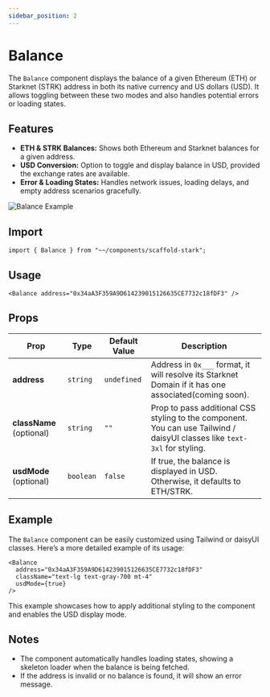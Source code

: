 ```yaml
---
sidebar_position: 2
---
```


# Balance

The `Balance` component displays the balance of a given Ethereum (ETH) or Starknet (STRK) address in both its native currency and US dollars (USD). It allows toggling between these two modes and also handles potential errors or loading states.

## Features

- **ETH & STRK Balances:** Shows both Ethereum and Starknet balances for a given address.
- **USD Conversion:** Option to toggle and display balance in USD, provided the exchange rates are available.
- **Error & Loading States:** Handles network issues, loading delays, and empty address scenarios gracefully.

![Balance Example](/img/Balance.gif)

## Import

```tsx
import { Balance } from "~~/components/scaffold-stark";
```

## Usage

```tsx
<Balance address="0x34aA3F359A9D614239015126635CE7732c18fDF3" />
```

## Props

| Prop                     | Type     | Default Value | Description                                                                                                               |
| ------------------------ | -------- | ------------- | ------------------------------------------------------------------------------------------------------------------------- |
| **address**              | `string` | `undefined`   | Address in `0x___` format, it will resolve its Starknet Domain if it has one associated(coming soon).                     |
| **className** (optional) | `string` | `""`          | Prop to pass additional CSS styling to the component. You can use Tailwind / daisyUI classes like `text-3xl` for styling. |
| **usdMode** (optional) | `boolean` | `false`          | If true, the balance is displayed in USD. Otherwise, it defaults to ETH/STRK. |


## Example

The `Balance` component can be easily customized using Tailwind or daisyUI classes. Here’s a more detailed example of its usage:

```tsx
<Balance
  address="0x34aA3F359A9D614239015126635CE7732c18fDF3"
  className="text-lg text-gray-700 mt-4"
  usdMode={true}
/>
```

This example showcases how to apply additional styling to the component and enables the USD display mode.

## Notes

- The component automatically handles loading states, showing a skeleton loader when the balance is being fetched.
- If the address is invalid or no balance is found, it will show an error message.
